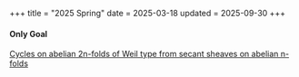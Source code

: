 +++
title = "2025 Spring"
date = 2025-03-18
updated = 2025-09-30
+++

#### Only Goal

[Cycles on abelian 2n-folds of Weil type from secant sheaves on abelian n-folds](https://arxiv.org/abs/2502.03415)
